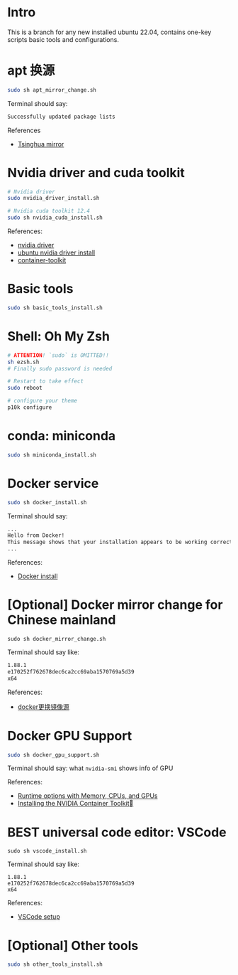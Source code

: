 # Intro

This is a branch for any new installed ubuntu 22.04, contains one-key scripts basic tools and configurations.

# apt 换源
```bash
sudo sh apt_mirror_change.sh
```

Terminal should say:
```bash
Successfully updated package lists
```

References
- [Tsinghua mirror](https://mirrors.tuna.tsinghua.edu.cn/help/ubuntu/)

# Nvidia driver and cuda toolkit
```bash
# Nvidia driver
sudo nvidia_driver_install.sh

# Nvidia cuda toolkit 12.4
sudo sh nvidia_cuda_install.sh
```

References:
- [nvidia driver](https://www.nvidia.com/Download/index.aspx?lang=en-us)
- [ubuntu nvidia driver install](https://ubuntu.com/server/docs/nvidia-drivers-installation)
- [container-toolkit](https://developer.nvidia.com/cuda-downloads?target_os=Linux&target_arch=x86_64&Distribution=Ubuntu&target_version=22.04&target_type=deb_network)

# Basic tools
```bash
sudo sh basic_tools_install.sh
```

# Shell: Oh My Zsh
```bash
# ATTENTION! `sudo` is OMITTED!!
sh ezsh.sh 
# Finally sudo password is needed

# Restart to take effect
sudo reboot

# configure your theme
p10k configure 
```

# conda: miniconda
```bash
sudo sh miniconda_install.sh
```

# Docker service
```bash
sudo sh docker_install.sh
```

Terminal should say:

```bash
...
Hello from Docker!
This message shows that your installation appears to be working correctly.
...
```

References:
- [Docker install](https://docs.docker.com/engine/install/ubuntu/)

# [Optional] Docker mirror change for Chinese mainland
```
sudo sh docker_mirror_change.sh
```

Terminal should say like:
```bash
1.88.1
e170252f762678dec6ca2cc69aba1570769a5d39
x64
```

References:
- [docker更换镜像源](https://www.jianshu.com/p/b4a6239712bf)

# Docker GPU Support
```bash
sudo sh docker_gpu_support.sh
```

Terminal should say:
what `nvidia-smi` shows info of GPU


References:
- [Runtime options with Memory, CPUs, and GPUs](https://docs.docker.com/config/containers/resource_constraints/#access-an-nvidia-gpu)
- [Installing the NVIDIA Container Toolkit](https://docs.nvidia.com/datacenter/cloud-native/container-toolkit/latest/install-guide.html)

# BEST universal code editor: VSCode
```
sudo sh vscode_install.sh
```

Terminal should say like:
```
1.88.1
e170252f762678dec6ca2cc69aba1570769a5d39
x64
```

References:
- [VSCode setup](https://code.visualstudio.com/docs/setup/linux)


# [Optional] Other tools

```bash
sudo sh other_tools_install.sh
```
